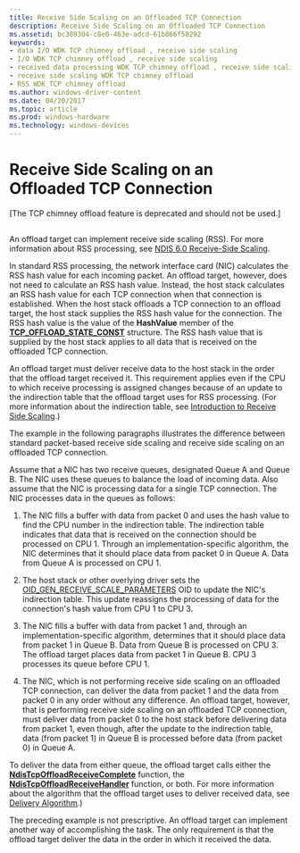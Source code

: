 ```yaml
---
title: Receive Side Scaling on an Offloaded TCP Connection
description: Receive Side Scaling on an Offloaded TCP Connection
ms.assetid: bc389304-c8e0-463e-adcd-61b866f58292
keywords:
- data I/O WDK TCP chimney offload , receive side scaling
- I/O WDK TCP chimney offload , receive side scaling
- received data processing WDK TCP chimney offload , receive side scaling
- receive side scaling WDK TCP chimney offload
- RSS WDK TCP chimney offload
ms.author: windows-driver-content
ms.date: 04/20/2017
ms.topic: article
ms.prod: windows-hardware
ms.technology: windows-devices
---
```


# Receive Side Scaling on an Offloaded TCP Connection


\[The TCP chimney offload feature is deprecated and should not be used.\]

## <a href="" id="ddk-receive-side-scaling-on-an-offloaded-tcp-connection-ng"></a>


An offload target can implement receive side scaling (RSS). For more information about RSS processing, see [NDIS 6.0 Receive-Side Scaling](https://msdn.microsoft.com/library/windows/hardware/ff567232).

In standard RSS processing, the network interface card (NIC) calculates the RSS hash value for each incoming packet. An offload target, however, does not need to calculate an RSS hash value. Instead, the host stack calculates an RSS hash value for each TCP connection when that connection is established. When the host stack offloads a TCP connection to an offload target, the host stack supplies the RSS hash value for the connection. The RSS hash value is the value of the **HashValue** member of the [**TCP\_OFFLOAD\_STATE\_CONST**](https://msdn.microsoft.com/library/windows/hardware/ff570938) structure. The RSS hash value that is supplied by the host stack applies to all data that is received on the offloaded TCP connection.

An offload target must deliver receive data to the host stack in the order that the offload target received it. This requirement applies even if the CPU to which receive processing is assigned changes because of an update to the indirection table that the offload target uses for RSS processing. (For more information about the indirection table, see [Introduction to Receive Side Scaling](introduction-to-receive-side-scaling.md).)

The example in the following paragraphs illustrates the difference between standard packet-based receive side scaling and receive side scaling on an offloaded TCP connection.

Assume that a NIC has two receive queues, designated Queue A and Queue B. The NIC uses these queues to balance the load of incoming data. Also assume that the NIC is processing data for a single TCP connection. The NIC processes data in the queues as follows:

1.  The NIC fills a buffer with data from packet 0 and uses the hash value to find the CPU number in the indirection table. The indirection table indicates that data that is received on the connection should be processed on CPU 1. Through an implementation-specific algorithm, the NIC determines that it should place data from packet 0 in Queue A. Data from Queue A is processed on CPU 1.

2.  The host stack or other overlying driver sets the [OID\_GEN\_RECEIVE\_SCALE\_PARAMETERS](https://msdn.microsoft.com/library/windows/hardware/ff569637) OID to update the NIC's indirection table. This update reassigns the processing of data for the connection's hash value from CPU 1 to CPU 3.

3.  The NIC fills a buffer with data from packet 1 and, through an implementation-specific algorithm, determines that it should place data from packet 1 in Queue B. Data from Queue B is processed on CPU 3. The offload target places data from packet 1 in Queue B. CPU 3 processes its queue before CPU 1.

4.  The NIC, which is not performing receive side scaling on an offloaded TCP connection, can deliver the data from packet 1 and the data from packet 0 in any order without any difference. An offload target, however, that is performing receive side scaling on an offloaded TCP connection, must deliver data from packet 0 to the host stack before delivering data from packet 1, even though, after the update to the indirection table, data (from packet 1) in Queue B is processed before data (from packet 0) in Queue A.

To deliver the data from either queue, the offload target calls either the [**NdisTcpOffloadReceiveComplete**](https://msdn.microsoft.com/library/windows/hardware/ff564599) function, the [**NdisTcpOffloadReceiveHandler**](https://msdn.microsoft.com/library/windows/hardware/ff564606) function, or both. For more information about the algorithm that the offload target uses to deliver received data, see [Delivery Algorithm](delivery-algorithm.md).)

The preceding example is not prescriptive. An offload target can implement another way of accomplishing the task. The only requirement is that the offload target deliver the data in the order in which it received the data.

 

 





